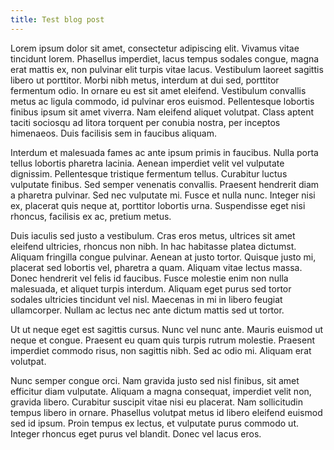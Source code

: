 ```yaml
---
title: Test blog post
---
```

Lorem ipsum dolor sit amet, consectetur adipiscing elit. Vivamus vitae tincidunt lorem. Phasellus imperdiet, lacus tempus sodales congue, magna erat mattis ex, non pulvinar elit turpis vitae lacus. Vestibulum laoreet sagittis libero ut porttitor. Morbi nibh metus, interdum at dui sed, porttitor fermentum odio. In ornare eu est sit amet eleifend. Vestibulum convallis metus ac ligula commodo, id pulvinar eros euismod. Pellentesque lobortis finibus ipsum sit amet viverra. Nam eleifend aliquet volutpat. Class aptent taciti sociosqu ad litora torquent per conubia nostra, per inceptos himenaeos. Duis facilisis sem in faucibus aliquam.

Interdum et malesuada fames ac ante ipsum primis in faucibus. Nulla porta tellus lobortis pharetra lacinia. Aenean imperdiet velit vel vulputate dignissim. Pellentesque tristique fermentum tellus. Curabitur luctus vulputate finibus. Sed semper venenatis convallis. Praesent hendrerit diam a pharetra pulvinar. Sed nec vulputate mi. Fusce et nulla nunc. Integer nisi ex, placerat quis neque at, porttitor lobortis urna. Suspendisse eget nisi rhoncus, facilisis ex ac, pretium metus.

Duis iaculis sed justo a vestibulum. Cras eros metus, ultrices sit amet eleifend ultricies, rhoncus non nibh. In hac habitasse platea dictumst. Aliquam fringilla congue pulvinar. Aenean at justo tortor. Quisque justo mi, placerat sed lobortis vel, pharetra a quam. Aliquam vitae lectus massa. Donec hendrerit vel felis id faucibus. Fusce molestie enim non nulla malesuada, et aliquet turpis interdum. Aliquam eget purus sed tortor sodales ultricies tincidunt vel nisl. Maecenas in mi in libero feugiat ullamcorper. Nullam ac lectus nec ante dictum mattis sed ut tortor.

Ut ut neque eget est sagittis cursus. Nunc vel nunc ante. Mauris euismod ut neque et congue. Praesent eu quam quis turpis rutrum molestie. Praesent imperdiet commodo risus, non sagittis nibh. Sed ac odio mi. Aliquam erat volutpat.

Nunc semper congue orci. Nam gravida justo sed nisl finibus, sit amet efficitur diam vulputate. Aliquam a magna consequat, imperdiet velit non, gravida libero. Curabitur suscipit vitae nisi eu placerat. Nam sollicitudin tempus libero in ornare. Phasellus volutpat metus id libero eleifend euismod sed id ipsum. Proin tempus ex lectus, et vulputate purus commodo ut. Integer rhoncus eget purus vel blandit. Donec vel lacus eros.
